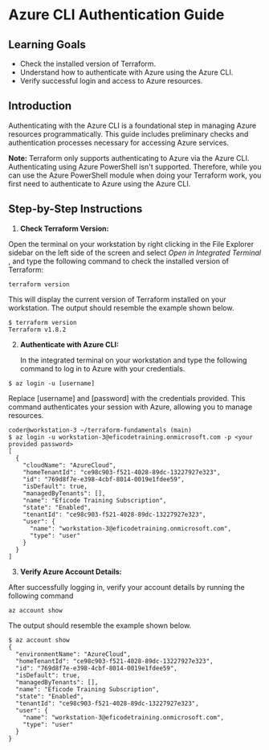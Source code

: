 # Azure CLI Authentication Guide

## Learning Goals
- Check the installed version of Terraform.
- Understand how to authenticate with Azure using the Azure CLI.
- Verify successful login and access to Azure resources.

## Introduction
Authenticating with the Azure CLI is a foundational step in managing Azure resources programmatically. This guide includes preliminary checks and authentication processes necessary for accessing Azure services.

**Note:** 
Terraform only supports authenticating to Azure via the Azure CLI. Authenticating using Azure PowerShell isn't supported. Therefore, while you can use the Azure PowerShell module when doing your Terraform work, you first need to authenticate to Azure using the Azure CLI.

## Step-by-Step Instructions

1. **Check Terraform Version:**

Open the terminal on your workstation by right clicking in the File Explorer sidebar on the left side of the screen and select _Open in Integrated Terminal_ , and type the following command to check the installed version of Terraform:
   
   `terraform version` 
   
   This will display the current version of Terraform installed on your workstation. The output should resemble the example shown below.

```
$ terraform version
Terraform v1.8.2
```
    
2. **Authenticate with Azure CLI:**

   In the integrated terminal on your workstation and type the following command to log in to Azure with your credentials.

 `$ az login -u [username]`

   Replace [username] and [password] with the credentials provided. This command authenticates your session with Azure, allowing you to manage resources.

```
coder@workstation-3 ~/terraform-fundamentals (main)
$ az login -u workstation-3@eficodetraining.onmicrosoft.com -p <your provided password>
[
  {
    "cloudName": "AzureCloud",
    "homeTenantId": "ce98c903-f521-4028-89dc-13227927e323",
    "id": "769d8f7e-e398-4cbf-8014-0019e1fdee59",
    "isDefault": true,
    "managedByTenants": [],
    "name": "Eficode Training Subscription",
    "state": "Enabled",
    "tenantId": "ce98c903-f521-4028-89dc-13227927e323",
    "user": {
      "name": "workstation-3@eficodetraining.onmicrosoft.com",
      "type": "user"
    }
  }
]
```

3. **Verify Azure Account Details:**

After successfully logging in, verify your account details by running the following command

`az account show`

The output should resemble the example shown below.

```
$ az account show
{
  "environmentName": "AzureCloud",
  "homeTenantId": "ce98c903-f521-4028-89dc-13227927e323",
  "id": "769d8f7e-e398-4cbf-8014-0019e1fdee59",
  "isDefault": true,
  "managedByTenants": [],
  "name": "Eficode Training Subscription",
  "state": "Enabled",
  "tenantId": "ce98c903-f521-4028-89dc-13227927e323",
  "user": {
    "name": "workstation-3@eficodetraining.onmicrosoft.com",
    "type": "user"
  }
}

```
